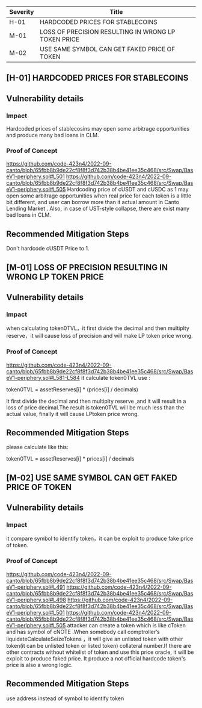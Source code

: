| Severity | Title |
| -------- | -------- | 
|H-01 |HARDCODED PRICES FOR STABLECOINS|
|M-01 |LOSS OF PRECISION RESULTING IN WRONG LP TOKEN PRICE|
|M-02 |USE SAME SYMBOL CAN GET FAKED PRICE OF TOKEN |



## [H-01]  HARDCODED PRICES FOR STABLECOINS

## Vulnerability details
### Impact
Hardcoded prices of stablecosins may open some arbitrage opportunities and produce many bad loans in CLM.
### Proof of Concept
https://github.com/code-423n4/2022-09-canto/blob/65fbb8b9de22cf8f8f3d742b38b4be41ee35c468/src/Swap/BaseV1-periphery.sol#L501
https://github.com/code-423n4/2022-09-canto/blob/65fbb8b9de22cf8f8f3d742b38b4be41ee35c468/src/Swap/BaseV1-periphery.sol#L505
Hardcoding price of cUSDT and cUSDC as 1 may open some arbitrage opportunities when real price for each token is a little bit different, and user can borrow more than it actual amount in Canto Lending Market . Also, in case of UST-style collapse, there are exist many bad loans in CLM.
## Recommended Mitigation Steps
Don't hardcode cUSDT Price to 1.


## [M-01]  LOSS OF PRECISION RESULTING IN WRONG LP TOKEN PRICE

## Vulnerability details
### Impact
when calculating token0TVL，it first divide the decimal and then multiplty reserve，it will cause loss of precision and will make LP token price wrong.
### Proof of Concept
https://github.com/code-423n4/2022-09-canto/blob/65fbb8b9de22cf8f8f3d742b38b4be41ee35c468/src/Swap/BaseV1-periphery.sol#L581-L584
it calculate token0TVL use :

token0TVL = assetReserves[i] * (prices[i] / decimals)

It first divide the decimal and then multiplty reserve ,and it will result in a loss of price decimal.The result is token0TVL will be much less than the actual value, finally it will cause LPtoken price wrong.
## Recommended Mitigation Steps
please calculate like this:

token0TVL = assetReserves[i]  * prices[i] / decimals

## [M-02]  USE SAME SYMBOL CAN GET FAKED PRICE OF TOKEN 

## Vulnerability details
### Impact
it compare symbol to identify token，it can be exploit to produce fake price of token.
### Proof of Concept
https://github.com/code-423n4/2022-09-canto/blob/65fbb8b9de22cf8f8f3d742b38b4be41ee35c468/src/Swap/BaseV1-periphery.sol#L491
https://github.com/code-423n4/2022-09-canto/blob/65fbb8b9de22cf8f8f3d742b38b4be41ee35c468/src/Swap/BaseV1-periphery.sol#L498
https://github.com/code-423n4/2022-09-canto/blob/65fbb8b9de22cf8f8f3d742b38b4be41ee35c468/src/Swap/BaseV1-periphery.sol#L501
https://github.com/code-423n4/2022-09-canto/blob/65fbb8b9de22cf8f8f3d742b38b4be41ee35c468/src/Swap/BaseV1-periphery.sol#L505
attacker can create a token which is like cToken and has symbol of cNOTE .When somebody call comptroller’s liquidateCalculateSeizeTokens ，it will give an unlisted token with other token(it can be unlisted token or listed token) collateral number.If there are other contracts without whitelist of token and use this price oracle, it will be exploit to produce faked price.
It produce a not official hardcode token's price is also a wrong logic.


## Recommended Mitigation Steps
use address instead of symbol to identify token